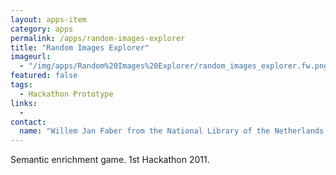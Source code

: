 ```yaml
---
layout: apps-item
category: apps
permalink: /apps/random-images-explorer
title: "Random Images Explorer"
imageurl:
  - "/img/apps/Random%20Images%20Explorer/random_images_explorer.fw.png"
featured: false
tags:
  - Hackathon Prototype
links:
  - 
contact: 
  name: "Willem Jan Faber from the National Library of the Netherlands. Willem-Jan_Faber@Fe2.nl"
---
```

Semantic enrichment game. 1st Hackathon 2011.
